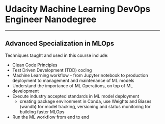 # Udacity Machine Learning DevOps Engineer Nanodegree

---

## Advanced Specialization in MLOps

Techniques taught and used in this course include:

  * Clean Code Principles
  * Test Driven Development (TDD) coding
  * Machine Learning workflow - from Jupyter notebook to production deployment to management and maintenance of ML models
  * Understand the importance of ML Operations, on top of ML development
  * Execute industry accepted standards in ML model deployment 
    - creating package environment in Conda, use Weights and Biases (wandb) for model tracking, versioning and status monitoring for building faster MLOps
  * Run the ML workflow from end to end
